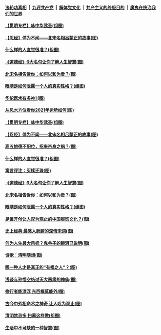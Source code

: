 

####  [法轮功真相](../../../../basic/blob/master/README.md?t=04090432) &nbsp;|&nbsp; [九评共产党](../../../../9ping.md/blob/master/README.md?t=04090432) &nbsp;|&nbsp; [解体党文化](../../../../jtdwh.md/blob/master/README.md?t=04090432)  &nbsp;|&nbsp; [共产主义的终极目的](../../../../gczydzjmd.md/blob/master/README.md?t=04090432) &nbsp;|&nbsp; [魔鬼在统治我们的世界](../../../../mgztzwmdsj.md/blob/master/README.md?t=04090432) 

#### [【贯明专栏】咏中华武圣(组图)](../pages/p7/966333.md?t=04090432) 

#### [【忍经】佯为不闻——北宋名相吕蒙正的故事(图)](../pages/p7/967979.md?t=04090432) 

#### [什么样的人直觉很准？(组图)](../pages/p7/967654.md?t=04090432) 

#### [《道德经》6大名句让你了解人生智慧(图)](../pages/p7/967834.md?t=04090432) 

#### [北宋名相告诉你：如何以和为贵？(图)](../pages/p7/967953.md?t=04090432) 

#### [眼睛是如何泄露一个人的真实性格？(组图)](../pages/p7/967627.md?t=04090432) 

#### [华佗医术有多神?(图)](../pages/p7/968156.md?t=04090432) 

#### [从风水方位看你2021年运势如何(图)](../pages/p7/967740.md?t=04090432) 

#### [【贯明专栏】咏中华武圣(组图)](../pages/p7/966333.md?t=04090432) 

#### [【忍经】佯为不闻——北宋名相吕蒙正的故事(图)](../pages/p7/967979.md?t=04090432) 

#### [高五娘德不配位，招来杀身之祸？(图)](../pages/p7/968023.md?t=04090432) 

#### [什么样的人直觉很准？(组图)](../pages/p7/967654.md?t=04090432) 

#### [寓言评注：买椟还珠(图)](../pages/p7/967620.md?t=04090432) 

#### [《道德经》6大名句让你了解人生智慧(图)](../pages/p7/967834.md?t=04090432) 

#### [北宋名相告诉你：如何以和为贵？(图)](../pages/p7/967953.md?t=04090432) 

#### [眼睛是如何泄露一个人的真实性格？(组图)](../pages/p7/967627.md?t=04090432) 

#### [是谁开创让人叹为观止的中国服饰文化？(图)](../pages/p7/967830.md?t=04090432) 

#### [史上经典 最感人肺腑的深情宋词(图)](../pages/p7/967735.md?t=04090432) 

#### [何为人生最大目标？鬼谷子的眼泪已说明(图)](../pages/p7/967743.md?t=04090432) 

#### [诗歌：清明随想(图)](../pages/p7/967858.md?t=04090432) 

#### [哪一种人才是真正的“有福之人”？(图)](../pages/p7/967738.md?t=04090432) 

#### [浅谈与孙悟空结过天大恶缘的神仙(图)](../pages/p7/967728.md?t=04090432) 

#### [修行者能漂浮 东西概莫能外(图)](../pages/p7/967726.md?t=04090432) 

#### [古今中外相命术之神奇 让人叹为观止(图)](../pages/p7/964466.md?t=04090432) 

#### [清明禁忌多 扫墓这样做(组图)](../pages/p7/967619.md?t=04090432) 

#### [生活中不可缺的一种智慧(图)](../pages/p7/966382.md?t=04090432) 

